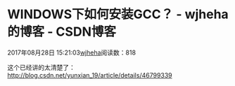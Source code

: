 # WINDOWS下如何安装GCC？ - wjheha的博客 - CSDN博客
2017年08月28日 15:21:03[wjheha](https://me.csdn.net/wjheha)阅读数：818
                
这个已经讲的太清楚了：http://blog.csdn.net/yunxian_19/article/details/46799339
            
